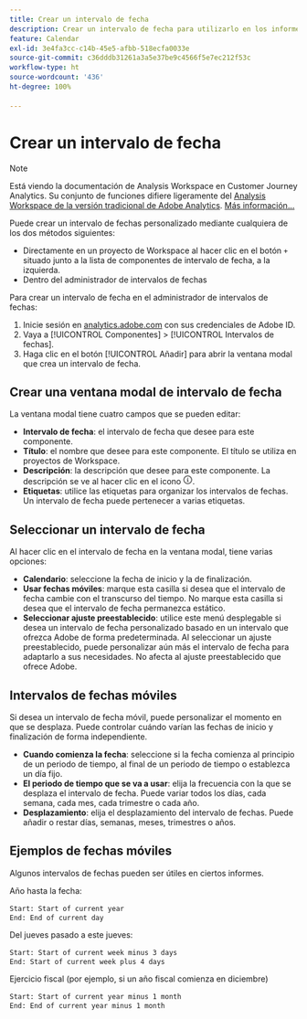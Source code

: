 ```yaml
---
title: Crear un intervalo de fecha
description: Crear un intervalo de fecha para utilizarlo en los informes.
feature: Calendar
exl-id: 3e4fa3cc-c14b-45e5-afbb-518ecfa0033e
source-git-commit: c36dddb31261a3a5e37be9c4566f5e7ec212f53c
workflow-type: ht
source-wordcount: '436'
ht-degree: 100%

---
```


# Crear un intervalo de fecha

>[!NOTE]
>
>Está viendo la documentación de Analysis Workspace en Customer Journey Analytics. Su conjunto de funciones difiere ligeramente del [Analysis Workspace de la versión tradicional de Adobe Analytics](https://experienceleague.adobe.com/docs/analytics/analyze/analysis-workspace/home.html?lang=es). [Más información...](/help/getting-started/cja-aa.md)

Puede crear un intervalo de fechas personalizado mediante cualquiera de los dos métodos siguientes:

* Directamente en un proyecto de Workspace al hacer clic en el botón `+` situado junto a la lista de componentes de intervalo de fecha, a la izquierda.
* Dentro del administrador de intervalos de fechas

Para crear un intervalo de fecha en el administrador de intervalos de fechas:

1. Inicie sesión en [analytics.adobe.com](https://analytics.adobe.com) con sus credenciales de Adobe ID.
1. Vaya a [!UICONTROL Componentes] > [!UICONTROL Intervalos de fechas].
1. Haga clic en el botón [!UICONTROL Añadir] para abrir la ventana modal que crea un intervalo de fecha.

## Crear una ventana modal de intervalo de fecha

La ventana modal tiene cuatro campos que se pueden editar:

* **Intervalo de fecha**: el intervalo de fecha que desee para este componente.
* **Título**: el nombre que desee para este componente. El título se utiliza en proyectos de Workspace.
* **Descripción**: la descripción que desee para este componente. La descripción se ve al hacer clic en el icono ![i](../assets/i.png).
* **Etiquetas**: utilice las etiquetas para organizar los intervalos de fechas. Un intervalo de fecha puede pertenecer a varias etiquetas.

## Seleccionar un intervalo de fecha

Al hacer clic en el intervalo de fecha en la ventana modal, tiene varias opciones:

* **Calendario**: seleccione la fecha de inicio y la de finalización.
* **Usar fechas móviles**: marque esta casilla si desea que el intervalo de fecha cambie con el transcurso del tiempo. No marque esta casilla si desea que el intervalo de fecha permanezca estático.
* **Seleccionar ajuste preestablecido**: utilice este menú desplegable si desea un intervalo de fecha personalizado basado en un intervalo que ofrezca Adobe de forma predeterminada. Al seleccionar un ajuste preestablecido, puede personalizar aún más el intervalo de fecha para adaptarlo a sus necesidades. No afecta al ajuste preestablecido que ofrece Adobe.

## Intervalos de fechas móviles

Si desea un intervalo de fecha móvil, puede personalizar el momento en que se desplaza. Puede controlar cuándo varían las fechas de inicio y finalización de forma independiente.

* **Cuando comienza la fecha**: seleccione si la fecha comienza al principio de un periodo de tiempo, al final de un periodo de tiempo o establezca un día fijo.
* **El periodo de tiempo que se va a usar**: elija la frecuencia con la que se desplaza el intervalo de fecha. Puede variar todos los días, cada semana, cada mes, cada trimestre o cada año.
* **Desplazamiento**: elija el desplazamiento del intervalo de fechas. Puede añadir o restar días, semanas, meses, trimestres o años.

## Ejemplos de fechas móviles

Algunos intervalos de fechas pueden ser útiles en ciertos informes.

Año hasta la fecha:

```text
Start: Start of current year
End: End of current day
```

Del jueves pasado a este jueves:

```text
Start: Start of current week minus 3 days
End: Start of current week plus 4 days
```

Ejercicio fiscal (por ejemplo, si un año fiscal comienza en diciembre)

```text
Start: Start of current year minus 1 month
End: End of current year minus 1 month
```
